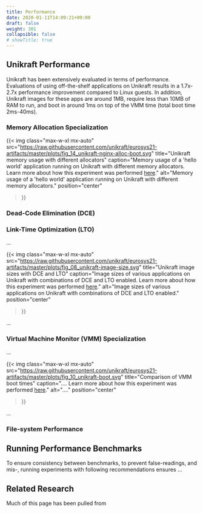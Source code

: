 ```yaml
---
title: Performance
date: 2020-01-11T14:09:21+09:00
draft: false
weight: 301
collapsible: false
# showTitle: true
---
```


## Unikraft Performance

Unikraft has been extensively evaluated in terms of performance.  Evaluations of
using off-the-shelf applications on Unikraft results in a 1.7x-2.7x performance
improvement compared to Linux guests.  In addition, Unikraft images for these
apps are around 1MB, require less than 10MB of RAM to run, and boot in around
1ms on top of the VMM time (total boot time 2ms-40ms).

### Memory Allocation Specialization

{{< img
  class="max-w-xl mx-auto"
  src="https://raw.githubusercontent.com/unikraft/eurosys21-artifacts/master/plots/fig_14_unikraft-nginx-alloc-boot.svg"
  title="Unikraft memory usage with different allocators"
  caption="Memory usage of a 'hello world' application running on Unikraft with different memory allocators.  Learn more about how this experiment was performed [here](https://github.com/unikraft/eurosys21-artifacts/tree/master/experiments/fig_08_unikraft-image-size)."
  alt="Memory usage of a 'hello world' application running on Unikraft with different memory allocators."
  position="center"
>}}

### Dead-Code Elimination (DCE)

### Link-Time Optimization (LTO)

...

{{< img
  class="max-w-xl mx-auto"
  src="https://raw.githubusercontent.com/unikraft/eurosys21-artifacts/master/plots/fig_08_unikraft-image-size.svg"
  title="Unikraft image sizes with DCE and LTO"
  caption="Image sizes of various applications on Unikraft with combinations of DCE and LTO enabled.  Learn more about how this experiment was performed [here](https://github.com/unikraft/eurosys21-artifacts/tree/master/experiments/fig_08_unikraft-image-size)."
  alt="Image sizes of various applications on Unikraft with combinations of DCE and LTO enabled."
  position="center"
>}}

...

### Virtual Machine Monitor (VMM) Specialization 

...

{{< img
  class="max-w-xl mx-auto"
  src="https://raw.githubusercontent.com/unikraft/eurosys21-artifacts/master/plots/fig_10_unikraft-boot.svg"
  title="Comparison of VMM boot times"
  caption="....  Learn more about how this experiment was performed [here](https://github.com/unikraft/eurosys21-artifacts/tree/master/experiments/fig_10_unikraft-boot)."
  alt="...."
  position="center"
>}}

...

### File-system Performance

<!-- https://raw.githubusercontent.com/unikraft/eurosys21-artifacts/master/plots/fig_22_compare-vfs.svg -->

## Running Performance Benchmarks

To ensure consistency between benchmarks, to prevent false-readings, and mis-,
running experiments with following recommendations ensures ...

## Related Research

Much of this page has been pulled from 